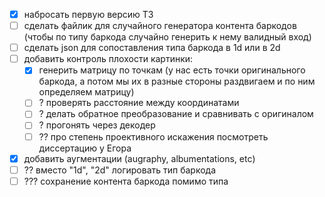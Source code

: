 - [x] набросать первую версию ТЗ
- [ ] сделать файлик для случайного генератора контента баркодов (чтобы по типу баркода случайно генерить к нему валидный вход)
- [ ] сделать json для сопоставления типа баркода в 1d или в 2d
- [ ] добавить контроль плохости картинки:
    - [x] генерить матрицу по точкам (у нас есть точки оригинального баркода, а потом мы их в разные стороны раздвигаем и по ним определяем матрицу)
    - [ ] ? проверять расстояние между координатами
    - [ ] ? делать обратное преобразование и сравнивать с оригиналом
    - [ ] ? прогонять через декодер
    - [ ] ?? про степень проективного искажения посмотреть диссертацию у Егора
- [x] добавить аугментации (augraphy, albumentations, etc)
- [ ] ?? вместо "1d", "2d" логировать тип баркода
- [ ] ??? сохранение контента баркода помимо типа 